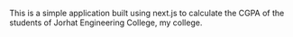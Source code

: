 This is a simple application built using next.js to calculate the CGPA of the students of Jorhat Engineering College, my college.
